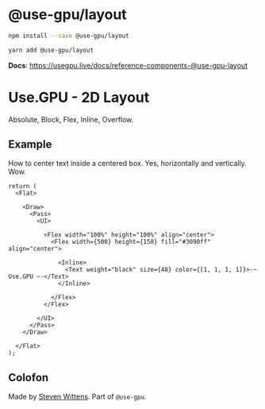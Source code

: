 # @use-gpu/layout

```sh
npm install --save @use-gpu/layout
```

```sh
yarn add @use-gpu/layout
```

**Docs**: https://usegpu.live/docs/reference-components-@use-gpu-layout

# Use.GPU - 2D Layout 

Absolute, Block, Flex, Inline, Overflow.

## Example

How to center text inside a centered box. Yes, horizontally and vertically. Wow.

```tsx
return (
  <Flat>

    <Draw>
      <Pass>
        <UI>
          
          <Flex width="100%" height="100%" align="center">
            <Flex width={500} height={150} fill="#3090ff" align="center">

              <Inline>
                <Text weight="black" size={48} color={[1, 1, 1, 1]}>-~ Use.GPU ~-</Text>
              </Inline>

            </Flex>
          </Flex>

        </UI>            
      </Pass>
    </Draw>

  </Flat>
);
```

## Colofon

Made by [Steven Wittens](https://acko.net). Part of `@use-gpu`.


